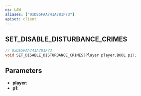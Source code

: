 ```yaml
---
ns: LAW
aliases: ["0xDE5FAA741A781F73"]
apiset: client
---
```

## SET_DISABLE_DISTURBANCE_CRIMES

```c
// 0xDE5FAA741A781F73
void SET_DISABLE_DISTURBANCE_CRIMES(Player player,BOOL p1);
```


## Parameters
* **player**:
* **p1**: